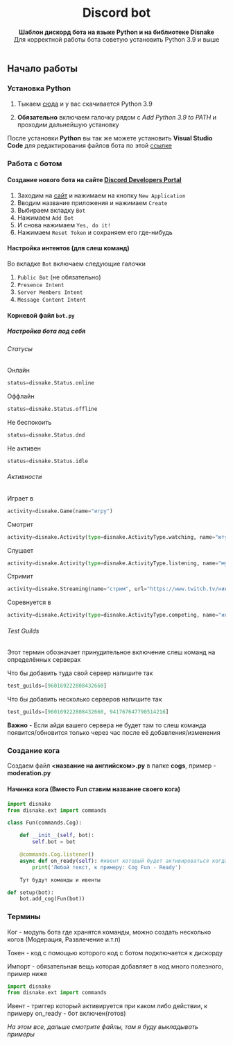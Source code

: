 <div align="center">
 <h1 align="center">  Discord bot </h1>
 <strong>Шаблон дискорд бота на языке Python и на библиотеке Disnake</strong><br />Для корректной работы бота советую установить Python 3.9 и выше<br /><br/>
 </div>
 
## Начало работы
### Установка Python
1. Тыкаем [сюда](https://www.python.org/ftp/python/3.9.0/python-3.9.0-amd64.exe) и у вас скачивается Python 3.9

2. **Обязательно** включаем галочку рядом с *Add Python 3.9 to PATH* и проходим дальнейшую установку

После установки **Python** вы так же можете установить **Visual Studio Code** для редактирования файлов бота по этой [ссылке](https://code.visualstudio.com/Download)

### Работа с ботом
#### Создание нового бота на сайте [Discord Developers Portal](https://discord.com/developers/applications)

1. Заходим на [сайт](https://discord.com/developers/applications) и нажимаем на кнопку `New Application`
2. Вводим название приложения и нажимаем `Create`
3. Выбираем вкладку `Bot`
4. Нажимаем `Add Bot`
5. И снова нажимаем `Yes, do it!`
6. Нажимаем `Reset Token` и сохраняем его где-нибудь

#### Настройка интентов (для слеш команд)

Во вкладке `Bot` включаем следующие галочки
1. `Public Bot` (не обязательно)
2. `Presence Intent`
3. `Server Members Intent`
4. `Message Content Intent`

#### Корневой файл `bot.py`
##### Настройка бота под себя
###### Статусы
 Онлайн
 ```py
status=disnake.Status.online
```

 Оффлайн
 ```py
status=disnake.Status.offline
```

 Не беспокоить
 ```py
status=disnake.Status.dnd
```

 Не активен
```py
status=disnake.Status.idle
```

###### Активности
 Играет в
 ```py
 activity=disnake.Game(name="игру")
 ```
 
 Смотрит
 ```py
 activity=disnake.Activity(type=disnake.ActivityType.watching, name="ютуб")
 ```
 
 Слушает
 ```py
 activity=disnake.Activity(type=disnake.ActivityType.listening, name="музыку")
 ```
 
 Стримит
 ```py
 activity=disnake.Streaming(name="стрим", url="https://www.twitch.tv/никнейм") #если убрать аргумент url то кнопки просто не будет, но все будет работать
 ```
 
 Соревнуется в
 ```py
 activity=disnake.Activity(type=disnake.ActivityType.competing, name="игре")
 ```

###### Test Guilds
 Этот термин обозначает принудительное включение слеш команд на определённых серверах
 
 Что бы добавить туда свой сервер напишите так
 ```py
 test_guilds=[960169222808432660]
 ```
 
 Что бы добавить несколько серверов напишите так
 ```py
 test_guilds=[960169222808432660, 941767647790514216]
 ```
 **Важно** - Если айди вашего сервера не будет там то слеш команда появится/обновится только через час после её добавления/изменения
 
 ### Создание кога
 Создаем файл **<название на английском>.py** в папке **cogs**, пример - **moderation.py**
 #### Начинка кога (Вместо Fun ставим название своего кога)
 ```py
 import disnake
 from disnake.ext import commands

 class Fun(commands.Cog):

     def __init__(self, bot):
         self.bot = bot

     @commands.Cog.listener()
     async def on_ready(self): #ивент который будет активироваться когда вы включите бота
         print('Любой текст, к примеру: Cog Fun - Ready')

     Тут будут команды и ивенты

 def setup(bot):
     bot.add_cog(Fun(bot))
 ```
 
 ### Термины
 Ког - модуль бота где хранятся команды, можно создать несколько когов (Модерация, Развлечение и.т.п)
 
 Токен - код с помощью которого код с ботом подключается к дискорду
 
 Импорт - обязательная вещь которая добавляет в код много полезного, пример ниже
 
 ```py
 import disnake
 from disnake.ext import commands
 ```
 Ивент - триггер который активируется при каком либо действии, к примеру on_ready - бот включен(готов)
 
 *На этом все, дальше смотрите файлы, там я буду выкладывать примеры*
